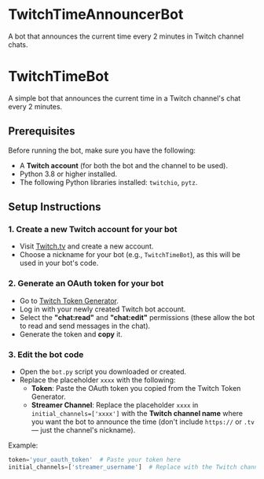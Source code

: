 # TwitchTimeAnnouncerBot
A bot that announces the current time every 2 minutes in Twitch channel chats.


# TwitchTimeBot

A simple bot that announces the current time in a Twitch channel's chat every 2 minutes.

## Prerequisites

Before running the bot, make sure you have the following:

- A **Twitch account** (for both the bot and the channel to be used).
- Python 3.8 or higher installed.
- The following Python libraries installed: `twitchio`, `pytz`.

## Setup Instructions

### 1. Create a new Twitch account for your bot

- Visit [Twitch.tv](https://www.twitch.tv/) and create a new account.
- Choose a nickname for your bot (e.g., `TwitchTimeBot`), as this will be used in your bot's code.

### 2. Generate an OAuth token for your bot

- Go to [Twitch Token Generator](https://twitchtokengenerator.com/).
- Log in with your newly created Twitch bot account.
- Select the **"chat:read"** and **"chat:edit"** permissions (these allow the bot to read and send messages in the chat).
- Generate the token and **copy** it.

### 3. Edit the bot code

- Open the `bot.py` script you downloaded or created.
- Replace the placeholder `xxxx` with the following:
  - **Token**: Paste the OAuth token you copied from the Twitch Token Generator.
  - **Streamer Channel**: Replace the placeholder `xxxx` in `initial_channels=['xxxx']` with the **Twitch channel name** where you want the bot to announce the time (don't include `https://` or `.tv` — just the channel's nickname).

Example:

```python
token='your_oauth_token'  # Paste your token here
initial_channels=['streamer_username']  # Replace with the Twitch channel's name
